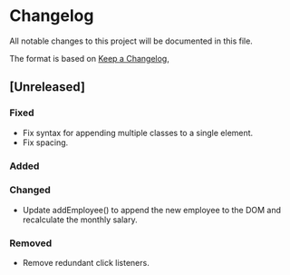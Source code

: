 # Changelog

All notable changes to this project will be documented in this file.

The format is based on [Keep a Changelog](https://keepachangelog.com/en/1.0.0/),

## [Unreleased]

### Fixed

- Fix syntax for appending multiple classes to a single element.
- Fix spacing.

### Added

### Changed

- Update addEmployee() to append the new employee to the DOM and recalculate the monthly salary.

### Removed 

- Remove redundant click listeners.